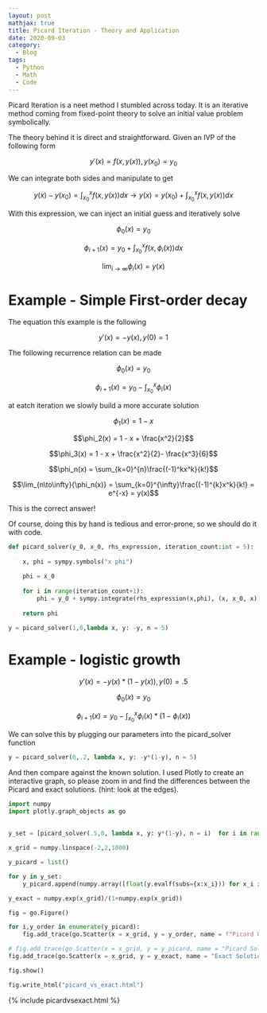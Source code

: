 ```yaml
---
layout: post
mathjax: true
title: Picard Iteration - Theory and Application
date: 2020-09-03
category:
  - Blog 
tags:
  - Python
  - Math
  - Code
---
```


Picard Iteration is a neet method I stumbled across today. It is an iterative method coming from fixed-point theory to solve an initial value problem symbolically. 

The theory behind it is direct and straightforward. Given an IVP of the following form

$$y'(x) = f(x,y(x)),y(x_0)=y_0$$

We can integrate both sides and manipulate to get

$$y(x)-y(x_0) = \int_{x_0}^{x}{f(x,y(x))dx} \rightarrow  y(x)= y(x_0) +\int_{x_0}^{x}{f(x,y(x))dx}$$

With this expression, we can inject an initial guess and iteratively solve

$$\phi_0(x) = y_0$$

$$\phi_{i+1}(x) = y_0 + \int_{x_0}^{x}{f(x,\phi_i(x))dx}$$

$$\lim_{i\to\infty}{\phi_i(x)} = y(x)$$

# Example - Simple First-order decay
The equation this example is the following

$$y'(x) = -y(x), y(0) = 1$$

The following recurrence relation can be made

$$\phi_0(x) = y_0$$

$$\phi_{i+1}(x) = y_0 -\int_{x_0}^{x}{\phi_i(x)}$$

at eatch iteration we slowly build a more accurate solution

$$\phi_1(x) = 1 - x$$

$$\phi_2(x) = 1 - x + \frac{x^2}{2}$$

$$\phi_3(x) = 1 - x + \frac{x^2}{2}- \frac{x^3}{6}$$

$$\phi_n(x) = \sum_{k=0}^{n}\frac{(-1)^kx^k}{k!}$$

$$\lim_{n\to\infty}{\phi_n(x)} =  \sum_{k=0}^{\infty}\frac{(-1)^{k}x^k}{k!} = e^{-x} = y(x)$$

This is the correct answer!

Of course, doing this by hand is tedious and error-prone, so we should do it with code. 

```python 
def picard_solver(y_0, x_0, rhs_expression, iteration_count:int = 5):
    
    x, phi = sympy.symbols("x phi")
    
    phi = x_0
    
    for i in range(iteration_count+1):
        phi = y_0 + sympy.integrate(rhs_expression(x,phi), (x, x_0, x))
        
    return phi

y = picard_solver(1,0,lambda x, y: -y, n = 5)

```

# Example - logistic growth

$$y'(x) = -y(x)*(1-y(x)), y(0) = .5$$

$$\phi_0(x) = y_0$$

$$\phi_{i+1}(x) = y_0 -\int_{x_0}^{x}{\phi_i(x)*(1-\phi_i(x))}$$

We can solve this by plugging our parameters into the picard_solver function

```python
y = picard_solver(0,.2, lambda x, y: -y*(1-y), n = 5)
```

And then compare against the known solution. I used Plotly to create an interactive graph, so please zoom in and find the differences between the Picard and exact solutions. (hint: look at the edges).

```python
import numpy 
import plotly.graph_objects as go
    
    
y_set = [picard_solver(.5,0, lambda x, y: y*(1-y), n = i)  for i in range(1,6)]

x_grid = numpy.linspace(-2,2,1000)

y_picard = list()

for y in y_set:
    y_picard.append(numpy.array([float(y.evalf(subs={x:x_i})) for x_i in x_grid]))

y_exact = numpy.exp(x_grid)/(1+numpy.exp(x_grid))

fig = go.Figure()

for i,y_order in enumerate(y_picard):
    fig.add_trace(go.Scatter(x = x_grid, y = y_order, name = f"Picard Order {i+1}"))

# fig.add_trace(go.Scatter(x = x_grid, y = y_picard, name = "Picard Solution"))
fig.add_trace(go.Scatter(x = x_grid, y = y_exact, name = "Exact Solution"))

fig.show()

fig.write_html("picard_vs_exact.html")

```

{% include picardvsexact.html %}
